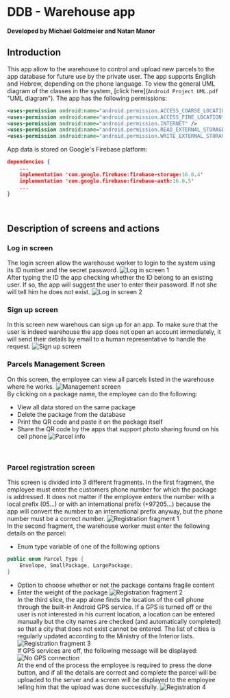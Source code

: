 
# DDB - Warehouse app
**Developed by Michael Goldmeier and Natan Manor**

## Introduction
This app allow to the warehouse to control and upload new parcels to the app database for future use by the private user.
The app supports English and Hebrew, depending on the phone language.
To view the general UML diagram of the classes in the system, [click here](`Android Project UML.pdf` "UML diagram").
The app has the following permissions:
```xml
<uses-permission android:name="android.permission.ACCESS_COARSE_LOCATION" />
<uses-permission android:name="android.permission.ACCESS_FINE_LOCATION" />
<uses-permission android:name="android.permission.INTERNET" />
<uses-permission android:name="android.permission.READ_EXTERNAL_STORAGE" />
<uses-permission android:name="android.permission.WRITE_EXTERNAL_STORAGE" />
```
App data is stored on Google&apos;s Firebase platform:
```json
dependencies {
	...
	implementation 'com.google.firebase:firebase-storage:16.0.4'
	implementation 'com.google.firebase:firebase-auth:16.0.5'
	...
}
```
<br>

## Description of screens and actions

### Log in screen
The login screen allow the warehouse worker to login to the system using its ID number and the secret password.
![Log in screen 1](https://github.com/mickeygoldmeier/DDB/blob/master/screenshots/Log%20in%201.jpg?raw=true "Log in 1")
<br>After typing the ID the app checking whether the ID belong to an existing user. If so, the app will suggest the user to enter their password. If not she will tell him he does not exist.
![Log in screen 2](https://github.com/mickeygoldmeier/DDB/blob/master/screenshots/Log%20in%202.jpg?raw=true "Log in screen 2")
<br>

### Sign up screen
In this screen new warehous can sign up for an app.
To make sure that the user is indeed warehouse the app does not open an account immediately, it will send their details by email to a human representative to handle the request.
![Sign up screen](https://github.com/mickeygoldmeier/DDB/blob/master/screenshots/Sign%20up.jpg?raw=true "Sign up screen")
<br>

### Parcels Management Screen
On this screen, the employee can view all parcels listed in the warehouse where he works.
![Management screen](https://github.com/mickeygoldmeier/DDB/blob/master/screenshots/Mangmnet%201.jpg?raw=true "Management screen")
<br>By clicking on a package name, the employee can do the following:
- View all data stored on the same package
- Delete the package from the database
- Print the QR code and paste it on the package itself
- Share the QR code by the apps that support photo sharing found on his cell phone
![Parcel info](https://github.com/mickeygoldmeier/DDB/blob/master/screenshots/Parcel%20info.jpg?raw=true "Parcel info")
<br>

### Parcel registration screen
This screen is divided into 3 different fragments.
In the first fragment, the employee must enter the customers phone number for which the package is addressed.
It does not matter if the employee enters the number with a local prefix (05...) or with an international prefix (+97205...) because the app will convert the number to an international prefix anyway, but the phone number must be a correct number.
![Registration fragment 1](https://github.com/mickeygoldmeier/DDB/blob/master/screenshots/Registration%201.jpg?raw=true "Registration fragment 1")
<br>In the second fragment, the warehouse worker must enter the following details on the parcel:
- Enum type variable of one of the following options
```java
public enum Parcel_Type {
    Envelope, SmallPackage, LargePackage;
}
```
- Option to choose whether or not the package contains fragile content
- Enter the weight of the package
![Registration fragment 2](https://github.com/mickeygoldmeier/DDB/blob/master/screenshots/Registration%202.jpg?raw=true "Registration fragment 2")
<br>In the third slice, the app alone finds the location of the cell phone through the built-in Android GPS service. If a GPS is turned off or the user is not interested in his current location, a location can be entered manually but the city names are checked (and automatically completed) so that a city that does not exist cannot be entered. The list of cities is regularly updated according to the Ministry of the Interior lists.
![Registration fragment 3](https://github.com/mickeygoldmeier/DDB/blob/master/screenshots/Registration%203.jpg?raw=true "Registration fragment 3")
<br>If GPS services are off, the following message will be displayed:
![No GPS connection](https://github.com/mickeygoldmeier/DDB/blob/master/screenshots/No%20GPS%20connection.jpg?raw=true "No GPS connection")
<br>At the end of the process the employee is required to press the done button, and if all the details are correct and complete the parcel will be uploaded to the server and a screen will be displayed to the employee telling him that the upload was done successfully.
![Registration 4](https://github.com/mickeygoldmeier/DDB/blob/master/screenshots/Registration%204.jpg?raw=true "Registration 4")
